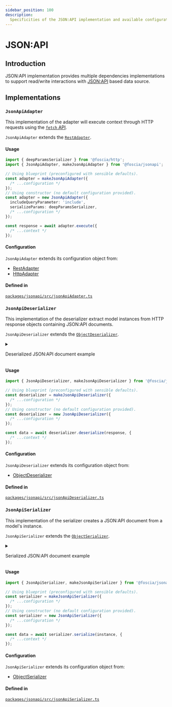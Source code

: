 ```yaml
---
sidebar_position: 100
description:
  Specificities of the JSON:API implementation and available configuration.
---
```


# JSON:API

## Introduction

JSON:API implementation provides multiple dependencies implementations to
support read/write interactions with [JSON:API](https://jsonapi.org) based data
source.

## Implementations

### `JsonApiAdapter`

This implementation of the adapter will execute context through HTTP requests
using the
[`fetch` API](https://developer.mozilla.org/en-US/docs/Web/API/Fetch_API).

`JsonApiAdapter` extends the
[`RestAdapter`](/docs/digging-deeper/implementations/rest#restadapter).

#### Usage

```typescript
import { deepParamsSerializer } from '@foscia/http';
import { JsonApiAdapter, makeJsonApiAdapter } from '@foscia/jsonapi';

// Using blueprint (preconfigured with sensible defaults).
const adapter = makeJsonApiAdapter({
  /* ...configuration */
});
// Using constructor (no default configuration provided).
const adapter = new JsonApiAdapter({
  includeQueryParameter: 'include',
  serializeParams: deepParamsSerializer,
  /* ...configuration */
});

const response = await adapter.execute({
  /* ...context */
});
```

#### Configuration

`JsonApiAdapter` extends its configuration object from:

- [RestAdapter](/docs/digging-deeper/implementations/rest#restadapter-configuration)
- [HttpAdapter](/docs/digging-deeper/implementations/http#httpadapter-configuration)

#### Defined in

[`packages/jsonapi/src/jsonApiAdapter.ts`](https://github.com/foscia-dev/foscia/blob/main/packages/jsonapi/src/jsonApiAdapter.ts)

### `JsonApiDeserializer`

This implementation of the deserializer extract model instances from HTTP
response objects containing JSON:API documents.

`JsonApiDeserializer` extends the
[`ObjectDeserializer`](/docs/digging-deeper/implementations/object#objectdeserializer).

<details>

<summary>

Deserialized JSON:API document example

</summary>

Here is an example of a JSON:API document which `JsonApiDeserializer` can
deserialize to model instances.

```json
{
  "data": [
    {
      "type": "posts",
      "id": "1",
      "attributes": {
        "title": "Foo",
        "body": "Foo Body",
        "publishedAt": "2023-10-24T10:00:00.000Z"
      },
      "relationships": {
        "comments": {
          "data": [
            {
              "type": "comments",
              "id": "1"
            },
            {
              "type": "comments",
              "id": "2"
            }
          ]
        }
      }
    },
    {
      "type": "posts",
      "id": "2",
      "attributes": {
        "title": "Bar",
        "body": "Bar Body",
        "publishedAt": null
      },
      "relationships": {
        "comments": {
          "data": []
        }
      }
    }
  ],
  "included": [
    {
      "type": "comments",
      "id": "1",
      "attributes": {
        "body": "Foo Comment"
      }
    },
    {
      "type": "comments",
      "id": "2",
      "attributes": {
        "body": "Bar Comment"
      }
    }
  ]
}
```

</details>

#### Usage

```typescript
import { JsonApiDeserializer, makeJsonApiDeserializer } from '@foscia/jsonapi';

// Using blueprint (preconfigured with sensible defaults).
const deserializer = makeJsonApiDeserializer({
  /* ...configuration */
});
// Using constructor (no default configuration provided).
const deserializer = new JsonApiDeserializer({
  /* ...configuration */
});

const data = await deserializer.deserialize(response, {
  /* ...context */
});
```

#### Configuration

`JsonApiDeserializer` extends its configuration object from:

- [ObjectDeserializer](/docs/digging-deeper/implementations/object#objectdeserializer-configuration)

#### Defined in

[`packages/jsonapi/src/jsonApiDeserializer.ts`](https://github.com/foscia-dev/foscia/blob/main/packages/jsonapi/src/jsonApiDeserializer.ts)

### `JsonApiSerializer`

This implementation of the serializer creates a JSON:API document from a model's
instance.

`JsonApiSerializer` extends the
[`ObjectSerializer`](/docs/digging-deeper/implementations/object#objectserializer).

<details>

<summary>

Serialized JSON:API document example

</summary>

Here is an example of a JSON:API document which `JsonApiSerializer` can create
from a model instance.

```json
{
  "data": {
    "type": "posts",
    "id": "1",
    "attributes": {
      "title": "Foo",
      "body": "Foo Body",
      "publishedAt": "2023-10-24T10:00:00.000Z"
    },
    "relationships": {
      "comments": {
        "data": [
          {
            "type": "comments",
            "id": "1"
          },
          {
            "type": "comments",
            "id": "2"
          }
        ]
      }
    }
  }
}
```

</details>

#### Usage

```typescript
import { JsonApiSerializer, makeJsonApiSerializer } from '@foscia/jsonapi';

// Using blueprint (preconfigured with sensible defaults).
const serializer = makeJsonApiSerializer({
  /* ...configuration */
});
// Using constructor (no default configuration provided).
const serializer = new JsonApiSerializer({
  /* ...configuration */
});

const data = await serializer.serialize(instance, {
  /* ...context */
});
```

#### Configuration

`JsonApiSerializer` extends its configuration object from:

- [ObjectSerializer](/docs/digging-deeper/implementations/object#objectserializer-configuration)

#### Defined in

[`packages/jsonapi/src/jsonApiSerializer.ts`](https://github.com/foscia-dev/foscia/blob/main/packages/jsonapi/src/jsonApiSerializer.ts)
